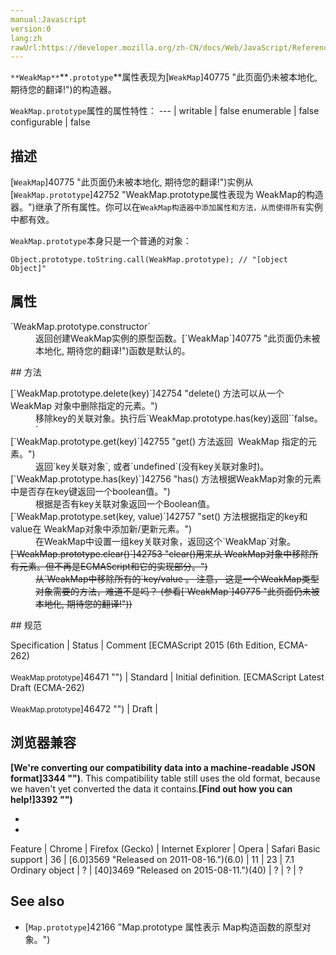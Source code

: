 ```yaml
---
manual:Javascript
version:0
lang:zh
rawUrl:https://developer.mozilla.org/zh-CN/docs/Web/JavaScript/Reference/Global_Objects/WeakMap/prototype
---
```






`**WeakMap**`**`.prototype`**属性表现为[`WeakMap`]40775 "此页面仍未被本地化, 期待您的翻译!")的构造器。


`WeakMap.prototype`属性的属性特性： 
 ---  | 
writable | false 
enumerable | false 
configurable | false 



## 描述<a name="描述"></a>


[`WeakMap`]40775 "此页面仍未被本地化, 期待您的翻译!")实例从[`WeakMap.prototype`]42752 "WeakMap.prototype属性表现为 WeakMap的构造器。")继承了所有属性。你可以在`WeakMap构造器中添加属性和方法，从而使得所有`实例中都有效。



`WeakMap.prototype`本身只是一个普通的对象：


```
Object.prototype.toString.call(WeakMap.prototype); // "[object Object]"
```

## 属性<a name="属性"></a>
<dl><dt id=''>`WeakMap.prototype.constructor`</dt><dd>返回创建WeakMap实例的原型函数。[`WeakMap`]40775 "此页面仍未被本地化, 期待您的翻译!")函数是默认的。</dd></dl>
## 方法<a name="方法"></a>
<dl><dt id=''>[`WeakMap.prototype.delete(key)`]42754 "delete() 方法可以从一个 WeakMap 对象中删除指定的元素。")</dt><dd>移除key的关联对象。执行后`WeakMap.prototype.has(key)返回``false。`</dd><dt id=''>[`WeakMap.prototype.get(key)`]42755 "get() 方法返回  WeakMap 指定的元素。")</dt><dd>返回`key关联对象`, 或者`undefined`(没有key关联对象时)。</dd><dt id=''>[`WeakMap.prototype.has(key)`]42756 "has() 方法根据WeakMap对象的元素中是否存在key键返回一个boolean值。")</dt><dd>根据是否有key关联对象返回一个Boolean值。</dd><dt id=''>[`WeakMap.prototype.set(key, value)`]42757 "set() 方法根据指定的key和value在 WeakMap对象中添加新/更新元素。")</dt><dd>在WeakMap中设置一组key关联对象，返回这个`WeakMap`对象。</dd><dt id=''><s>[`WeakMap.prototype.clear()`]42753 "clear()用来从 WeakMap对象中移除所有元素。但不再是ECMAScript和它的实现部分。")<i></i></s></dt><dd><s>从`WeakMap中移除所有的`key/value 。 注意， 这是一个WeakMap类型对象需要的方法，难道不是吗？ (参看[`WeakMap`]40775 "此页面仍未被本地化, 期待您的翻译!"))</s></dd></dl>
## 规范<a name="规范"></a>

Specification | Status | Comment 
[ECMAScript 2015 (6th Edition, ECMA-262)<br></br><small>WeakMap.prototype</small>]46471 "") | Standard | Initial definition. 
[ECMAScript Latest Draft (ECMA-262)<br></br><small>WeakMap.prototype</small>]46472 "") | Draft |  


## 浏览器兼容<a name="浏览器兼容"></a>


**[We&#39;re converting our compatibility data into a machine-readable JSON format]3344 "")**. This compatibility table still uses the old format, because we haven&#39;t yet converted the data it contains.**[Find out how you can help!]3392 "")**


* 
* 

Feature | Chrome | Firefox (Gecko) | Internet Explorer | Opera | Safari 
Basic support | 36 | [6.0]3569 "Released on 2011-08-16.")(6.0) | 11 | 23 | 7.1 
Ordinary object | ? | [40]3469 "Released on 2015-08-11.")(40) | ? | ? | ? 




## See also<a name="See_also"></a>

* [`Map.prototype`]42166 "Map.prototype 属性表示 Map构造函数的原型对象。")



